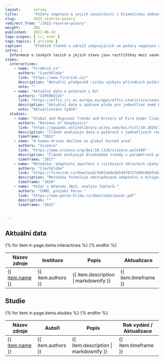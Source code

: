 ```yaml
---
layout:      survey
title:       "Požáry vegetace a jejich souvislosti s klimatickou změnou"
slug:        2022-reserse-pozary
redirect_from: "/2022-reserse-pozary"
weight:      301
published:   2021-06-10
tags-scopes: [ cr, svet ]
tags-topics: [ priroda ]
caption:     "Přehled článků a zdrojů zabývajících se požáry vegetace či lesními požáry v souvislosti s klimatickou změnou."
intro: |
  Informace o českých lesích a jejich stavu jsou roztříštěny mezi soukromé i státní organizace, české i zahraniční zdroje. Tato rešerše poskytuje základní vhled do organizací zabývajících se správou českých lesů a poskytováním informací o nich. Dále poskytuje odkazy na souhrnné studie a grafiky, na projekty zpracovávající interaktivní mapy a data o lesích.
items:
  interactives:
    - name: "FireRisk.cz"
      authors: "CzechGlobe"
      link: "https://www.firerisk.cz/"
      description: "Aktuální předpověď rizika výskytu přírodních požárů v ČR"
      note: ""
    - name: "Aktuální data o požárech v EU"
      authors: "COPERNICUS" 
      link: "https://effis.jrc.ec.europa.eu/apps/effis.statistics/seasonaltrend"
      description: "Aktuální data o spálené ploše pro jednotlivé země EU, srovnání se předchozími roky. Data pocházejí z družicových sledování."
      note: "Aktualizováno týdně"
  studies:
    - name: "Global and Regional Trends and Drivers of Fire Under Climate Change"
      authors: "Reviews of Geophysics"
      link: "https://agupubs.onlinelibrary.wiley.com/doi/full/10.1029/2020RG000726"
      description: "Článek analyzuje data o požárech v jednotlivých regionech i globálně. Klíčová zjištění: Frekvence počasí vhodného k šíření požárů roste (v pozorovaných trendech délky požární sezóny) a v důsledku klimatické změny se očekává další růst. Spálená plocha v některých roste (Východní Sibiř, Sev. Amerika), jinde klesá (africké savany, stepi jižní Ameriky a Asie), přičemž globálně spálená plocha klesá. Článek rozebírá faktory, které ovlivňují množství spálené plochy v jednotlivých oblasetech."
      timeframe: "2022"
    - name: "A human-driven decline in global burned area"
      authors: "Science"
      link: "https://www.science.org/doi/10.1126/science.aal4108"
      description: "Článek analyzuje dlouhodobé trendy v parametrech požárů vegetace. Klíčová zjištění: Mezi 1998 a 2015 se plocha ročně spálená požáry vegetace zmenšila téměř o čtvrtinu. Pokles je koncentrován v savanách a oblastech s nižším zápojem korun stromů, naopak v oblastech s vyšším zápojen korun je pozorován růst spálené plochy. Hlavní faktory v redukci spálené plochy jsou rozšiřování obdělávané plochy a intensifikace zemědělství."
      timeframe: "2017"
    - name: "Metodika: adaptační opatření v rizikových oblastech výskytu požárů vegetace"
      authors: "CzechGlobe"
      link: "https://firerisk.cz/download/3e013e9e3b549f8727dd819b9fedeba5/nmets2.pdf"
      description: "Metodika formuluje odstupňovaná adaptační a mitigační opatření ke zmírnění požárního rizika a šíření požáru v krajině (les a zemědělská půda). Jako protipožární opatření v lesích uvádí metodika například budování protipožárních pásů zpomalujících šíření požárů, nebo pásů z hůře hořlavých dřevin (lípy, javory, jasan, olše); snižování množství snadno zápalného materiálu v lesích; rozčlenění souvislých jehličnatých komplexů; dobudování a údržbu přístupových komunikací a zdrojů vody pro hašení požárů "
      timeframe: "2020"
    - name: "Požár v Hřensku 2022, analýza faktorů."
      authors: "ČHMÚ, projekt Perun "
      link: "https://www.perun-klima.cz/downloads/pozar.pdf"
      description: ""
      timeframe: "2022"
  
    
---
```



## Aktuální data

<table class="table table-striped table-hover mt-4 mb-4">
  <thead>
    <tr>
      <th scope="col" class="text-uppercase">Název zdroje</th>
      <th scope="col" class="text-uppercase">Instituce</th>
      <th scope="col" class="text-uppercase">Popis</th>
      <th scope="col" class="text-uppercase">Aktualizace</th>
    </tr>
  </thead>
  <tbody>
    {% for item in page.items.interactives %}
    <tr>
      <td class="align-middle font-weight-bold">
        <a href="{{ item.link }}">{{ item.name }}</a>
      </td>
      <td class="align-middle">{{ item.authors }}</td>
      <td class="align-middle">{{ item.description | markdownify }}</td>
      <td class="align-middle">{{ item.timeframe }}</td>
    </tr>
    {% endfor %}
  </tbody>
</table>
 


## Studie

<table class="table table-striped table-hover mt-4 mb-4">
  <thead>
    <tr>
      <th scope="col" class="text-uppercase">Název zdroje</th>
      <th scope="col" class="text-uppercase">Autoři</th>
      <th scope="col" class="text-uppercase">Popis</th>
      <th scope="col" class="text-uppercase">Rok vydání / Aktualizace</th>
    </tr>
  </thead>
  <tbody>
    {% for item in page.items.studies %}
    <tr>
      <td class="align-middle font-weight-bold">
        <a href="{{ item.link }}">{{ item.name }}</a>
      </td>
      <td class="align-middle">{{ item.authors }}</td>
      <td class="align-middle">{{ item.description | markdownify }}</td>
      <td class="align-middle">{{ item.timeframe }}</td>
    </tr>
    {% endfor %}
  </tbody>
</table>
